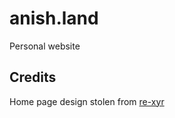 # anish.land

Personal website

## Credits

Home page design stolen from [re-xyr](https://github.com/re-xyr)
